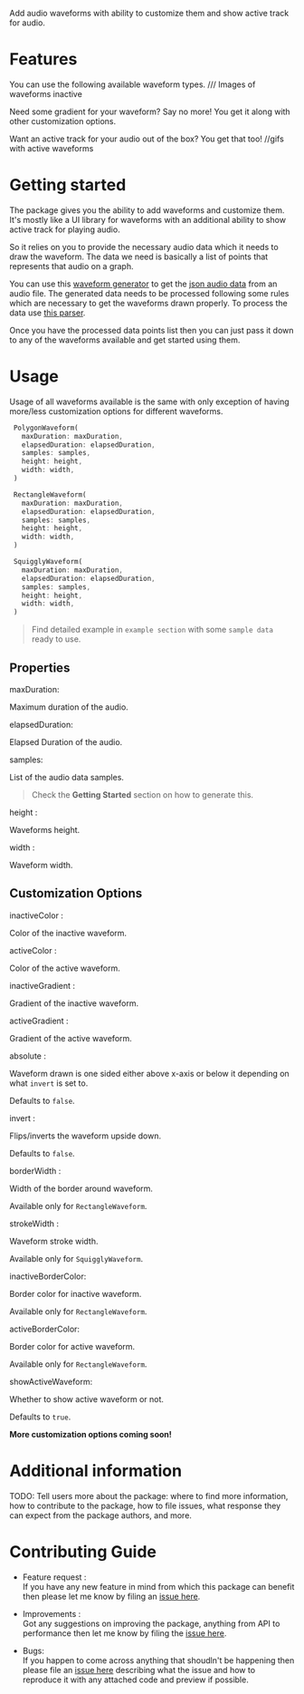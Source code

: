 Add audio waveforms with ability to customize them and show active track for audio.

# Features

You can use the following available waveform types.
/// Images of waveforms inactive

Need some gradient for your waveform? Say no more! You get it along with other customization options.

Want an active track for your audio out of the box?
You get that too!
//gifs with active waveforms




# Getting started

The package gives you the ability to add waveforms and customize them.
It's mostly like a UI library for waveforms with an additional ability to show active track for playing audio.

So it relies on you to provide the necessary audio data which it needs to draw the waveform.
The data we need is basically a list of points that represents that audio on a graph.

You can use this [waveform generator](https://github.com/bbc/audiowaveform) to get the [json audio data](https://gist.github.com/rutvik110/946ee0f3036a18da1297e57c547ae241) from an audio file. The generated data needs to be processed following some rules which are necessary to get the waveforms drawn properly. To process the data use [this parser]().

Once you have the processed data points list then you can just pass it down to any of the waveforms available and get started using them.




# Usage

Usage of all waveforms available is the same with only exception of having more/less customization options for different waveforms.


```dart
 PolygonWaveform( 
   maxDuration: maxDuration,
   elapsedDuration: elapsedDuration,
   samples: samples,
   height: height,
   width: width, 
 )
 ```

```dart
 RectangleWaveform(
   maxDuration: maxDuration,
   elapsedDuration: elapsedDuration,
   samples: samples,
   height: height,
   width: width,
 )
```

```dart
 SquigglyWaveform(
   maxDuration: maxDuration,
   elapsedDuration: elapsedDuration,
   samples: samples,
   height: height,
   width: width,
 )
```

> Find detailed example in `example section` with some `sample data` ready to use.

## Properties

maxDuration:

Maximum duration of the audio.

elapsedDuration:

Elapsed Duration of the audio.

samples:

List of the audio data samples.
> Check the **Getting Started** section on how to generate this.

height :

Waveforms height.

width :

Waveform width.


## Customization Options

inactiveColor :

Color of the inactive waveform.

activeColor :

Color of the active waveform.

inactiveGradient :

Gradient of the inactive waveform.

activeGradient :

Gradient of the active waveform.

absolute :

Waveform drawn is one sided either above x-axis or below it depending on what `invert` is set to.

Defaults to `false`.

invert :

Flips/inverts the waveform upside down.

Defaults to `false`.

borderWidth : 

Width of the border around waveform. 

Available only for `RectangleWaveform`.

strokeWidth :

Waveform stroke width.

Available only for `SquigglyWaveform`.

inactiveBorderColor:

Border color for inactive waveform.

Available only for `RectangleWaveform`.

activeBorderColor:

Border color for active waveform.

Available only for `RectangleWaveform`.

showActiveWaveform:

Whether to show active waveform or not.

Defaults to `true`.


**More customization options coming soon!**





# Additional information

TODO: Tell users more about the package: where to find more information, how to 
contribute to the package, how to file issues, what response they can expect 
from the package authors, and more.

# Contributing Guide

* Feature request :<br> If you have any new feature in mind from which this package can benefit then please let me know by filing an [issue here]().

* Improvements :<br> Got any suggestions on improving the package, anything from API to performance then let me know by filing the [issue here]().

* Bugs: <br> If you happen to come across anything that shoudln't be happening then please file an [issue here]() describing what the issue and how to reproduce it with any attached code and preview if possible.
